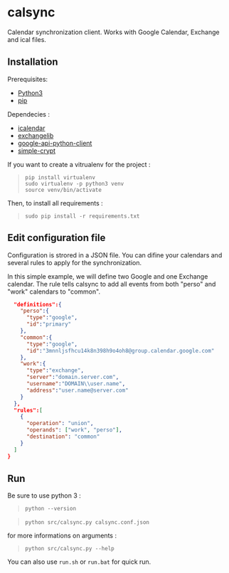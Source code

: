 # calsync
Calendar synchronization client.
Works with Google Calendar, Exchange and ical files.

## Installation

Prerequisites:
* [Python3](https://www.python.org/downloads/)
* [pip](https://pypi.python.org/pypi/pip)

Dependecies :
* [icalendar](https://github.com/collective/icalendar.git)
* [exchangelib](https://pypi.python.org/pypi/exchangelib)
* [google-api-python-client](https://developers.google.com/api-client-library/python/)
* [simple-crypt](https://pypi.python.org/pypi/simple-crypt)

If you want to create a vitrualenv for the project :
> `pip install virtualenv`  
> `sudo virtualenv -p python3 venv`  
> `source venv/bin/activate`

Then, to install all requirements : 
> `sudo pip install -r requirements.txt`  

## Edit configuration file

Configuration is strored in a JSON file. You can difine your calendars and several rules to apply for the synchronization.

In this simple example, we will define two Google and one Exchange calendar. The rule tells calsync to add all events from both "perso" and "work" calendars to "common".
```json
  "definitions":{
    "perso":{
      "type":"google",
      "id":"primary"
    },
    "common":{
      "type":"google",
      "id":"3mnnljsfhcu14k8n398h9o4oh8@group.calendar.google.com"
    },
    "work":{
      "type":"exchange",
      "server":"domain.server.com",
      "username":"DOMAIN\\user.name",
      "address":"user.name@server.com"
    }
  },
  "rules":[
    {
      "operation": "union",
      "operands": ["work", "perso"],
      "destination": "common"
    }
  ]
}
```

## Run

Be sure to use python 3 :  
> `python --version`

> `python src/calsync.py calsync.conf.json`  

for more informations on arguments :
> `python src/calsync.py --help`

You can also use `run.sh` or `run.bat` for quick run.
